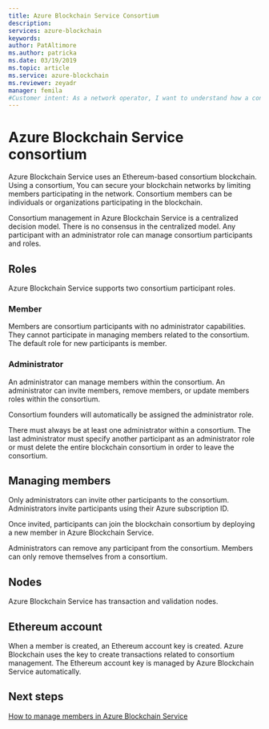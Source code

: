 ```yaml
---
title: Azure Blockchain Service Consortium
description: 
services: azure-blockchain
keywords: 
author: PatAltimore
ms.author: patricka
ms.date: 03/19/2019
ms.topic: article
ms.service: azure-blockchain
ms.reviewer: zeyadr
manager: femila
#Customer intent: As a network operator, I want to understand how a consortium works in Azure Blockchain Service so I can manage participants in the consortium.
---
```


# Azure Blockchain Service consortium

Azure Blockchain Service uses an Ethereum-based consortium blockchain. Using a consortium, You can secure your blockchain networks by limiting members participating in the network. Consortium members can be individuals or organizations participating in the blockchain.

Consortium management in Azure Blockchain Service is a centralized decision model. There is no consensus in the centralized model. Any participant with an administrator role can manage consortium participants and roles.

## Roles

Azure Blockchain Service supports two consortium participant roles.

### Member

Members are consortium participants with no administrator capabilities. They cannot participate in managing members related to the consortium. The default role for new participants is member.

### Administrator

An administrator can manage members within the consortium. An administrator can invite members, remove members, or update members roles within the consortium.

Consortium founders will automatically be assigned the administrator role.

There must always be at least one administrator within a consortium. The last administrator must specify another participant as an administrator role or must delete the entire blockchain consortium in order to leave the consortium.

## Managing members

Only administrators can invite other participants to the consortium. Administrators invite participants using their Azure subscription ID.

Once invited, participants can join the blockchain consortium by deploying a new member in Azure Blockchain Service.

Administrators can remove any participant from the consortium.  Members can only remove themselves from a consortium.

## Nodes

Azure Blockchain Service has transaction and validation nodes.

## Ethereum account

When a member is created, an Ethereum account key is created. Azure Blockchain uses the key to create transactions related to consortium management. The Ethereum account key is managed by Azure Blockchain Service automatically.

## Next steps

[How to manage members in Azure Blockchain Service](manage-consortium.md)